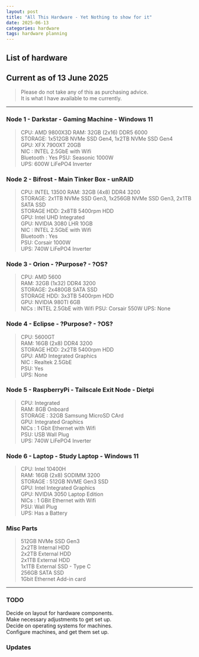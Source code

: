 ```yaml
---
layout: post
title: "All This Hardware - Yet Nothing to show for it"
date: 2025-06-13
categories: hardware
tags: hardware planning  
---
```


## List of hardware  

## Current as of 13 June 2025

> Please do not take any of this as purchasing advice.  
> It is what I have available to me currently.

---

### Node 1 - Darkstar - Gaming Machine - Windows 11  

> CPU:    AMD 9800X3D
> RAM:     32GB (2x16) DDR5 6000  
> STORAGE: 1x512GB NVMe SSD Gen4, 1x2TB NVMe SSD Gen4  
> GPU:     XFX 7900XT  20GB  
> NIC : INTEL 2.5GbE  with Wifi  
> Bluetooth : Yes
> PSU:     Seasonic 1000W  
> UPS:     600W LiFePO4 Inverter  

### Node 2 - Bifrost - Main Tinker Box - unRAID

> CPU:        INTEL 13500
> RAM:         32GB (4x8) DDR4 3200  
> STORAGE:     2x1TB NVMe SSD Gen3, 1x256GB NVMe SSD Gen3, 2x1TB SATA SSD  
> STORAGE HDD: 2x8TB 5400rpm HDD  
> GPU:  Intel UHD Integrated  
> GPU:  NVIDIA 3080 LHR 10GB  
> NIC : INTEL 2.5GbE  with Wifi  
> Bluetooth : Yes  
> PSU:  Corsair 1000W  
> UPS:  740W LiFePO4 Inverter  

### Node 3 - Orion - ?Purpose? - ?OS?

> CPU:  AMD 5600  
> RAM:  32GB (1x32) DDR4 3200  
> STORAGE: 2x480GB SATA SSD  
> STORAGE HDD: 3x3TB 5400rpm HDD  
> GPU: NVIDIA 980TI 6GB  
> NICs : INTEL 2.5GbE with Wifi
> PSU: Corsair 550W
> UPS:  None

### Node 4 - Eclipse - ?Purpose? - ?OS?

> CPU:  5600GT  
> RAM:  16GB (2x8) DDR4 3200  
> STORAGE HDD: 2x2TB 5400rpm HDD  
> GPU:  AMD Integrated Graphics  
> NIC : Realtek 2.5GbE  
> PSU:  Yes  
> UPS:  None  

### Node 5 - RaspberryPi - Tailscale Exit Node - Dietpi

> CPU:  Integrated  
> RAM:  8GB Onboard  
> STORAGE : 32GB Samsung MicroSD CArd  
> GPU: Integrated Graphics  
> NICs : 1 Gbit Ethernet with Wifi  
> PSU:  USB Wall Plug  
> UPS:  740W LiFePO4 Inverter  

### Node 6 - Laptop - Study Laptop - Windows 11

> CPU: Intel 10400H  
> RAM:  16GB (2x8)  SODIMM 3200  
> STORAGE : 512GB NVME Gen3 SSD  
> GPU: Intel Integrated Graphics  
> GPU: NVIDIA 3050 Laptop Edition  
> NICs : 1 GBit Ethernet with Wifi  
> PSU:  Wall Plug  
> UPS:  Has a Battery  

### Misc Parts

> 512GB NVMe SSD Gen3  
> 2x2TB Internal HDD  
> 2x2TB External HDD  
> 2x1TB External HDD  
> 1x1TB External SSD - Type C  
> 256GB SATA SSD  
> 1Gbit Ethernet Add-in card

---

### TODO

Decide on layout for hardware components.  
Make necessary adjustments to get set up.  
Decide on operating systems for machines.  
Configure machines, and get them set up.

### Updates
